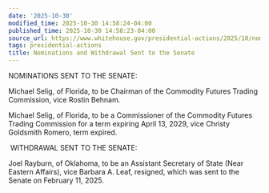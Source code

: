 ```yaml
---
date: '2025-10-30'
modified_time: 2025-10-30 14:58:24-04:00
published_time: 2025-10-30 14:58:23-04:00
source_url: https://www.whitehouse.gov/presidential-actions/2025/10/nominations-and-withdrawal-sent-to-the-senate/
tags: presidential-actions
title: Nominations and Withdrawal Sent to the Senate
---
```

 
NOMINATIONS SENT TO THE SENATE:

Michael Selig, of Florida, to be Chairman of the Commodity Futures
Trading Commission, vice Rostin Behnam.

Michael Selig, of Florida, to be a Commissioner of the Commodity Futures
Trading Commission for a term expiring April 13, 2029, vice Christy
Goldsmith Romero, term expired.

 WITHDRAWAL SENT TO THE SENATE:

Joel Rayburn, of Oklahoma, to be an Assistant Secretary of State (Near
Eastern Affairs), vice Barbara A. Leaf, resigned, which was sent to the
Senate on February 11, 2025.  
